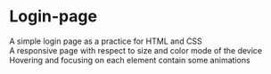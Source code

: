 # Login-page
A simple login page as a practice for HTML and CSS <br>
A responsive page with respect to size and color mode of the device <br>
Hovering and focusing on each element contain some animations
